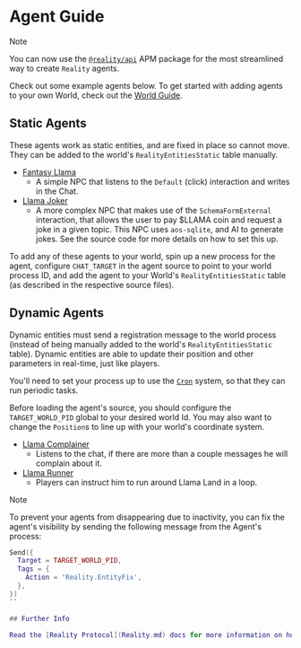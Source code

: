 # Agent Guide

> [!NOTE]
> You can now use the [`@reality/api`](https://apm.betteridea.dev/pkg?id=UEtFZarBGFKXjyNEHFm5JagOBW7Frij8ojk7BjkSbVE) APM package for the most streamlined way to create `Reality` agents.

Check out some example agents below. To get started with adding agents to your own World, check out the [World Guide](WorldGuide.md).

## Static Agents

These agents work as static entities, and are fixed in place so cannot move. They can be added to the world's `RealityEntitiesStatic` table manually.

- [Fantasy Llama](../process/npc/rpgland/FantasyLlama.lua)
  - A simple NPC that listens to the `Default` (click) interaction and writes in the Chat.
- [Llama Joker](../process/npc/palmisland/LlamaJoker.lua)
  - A more complex NPC that makes use of the `SchemaFormExternal` interaction, that allows the user to pay $LLAMA coin and request a joke in a given topic. This NPC uses `aos-sqlite`, and AI to generate jokes. See the source code for more details on how to set this up.

To add any of these agents to your world, spin up a new process for the agent, configure `CHAT_TARGET` in the agent source to point to your world process ID, and add the agent to your World's `RealityEntitiesStatic` table (as described in the respective source files).

## Dynamic Agents

Dynamic entities must send a registration message to the world process (instead of being manually added to the world's `RealityEntitiesStatic` table). Dynamic entities are able to update their position and other parameters in real-time, just like players.

You'll need to set your process up to use the [`Cron`](https://cookbook_ao.g8way.io/references/cron.html) system, so that they can run periodic tasks.

Before loading the agent's source, you should configure the `TARGET_WORLD_PID` global to your desired world Id. You may also want to change the `Position`s to line up with your world's coordinate system.

- [Llama Complainer](../process/npc/LlamaComplainer.lua)
  - Listens to the chat, if there are more than a couple messages he will complain about it.
- [Llama Runner](../process/npc/LlamaRunner.lua)
  - Players can instruct him to run around Llama Land in a loop.

> [!NOTE]
> To prevent your agents from disappearing due to inactivity, you can fix the agent's visibility by sending the following message from the Agent's process:

```lua
Send({
  Target = TARGET_WORLD_PID,
  Tags = {
    Action = 'Reality.EntityFix',
  },
})
``

## Further Info

Read the [Reality Protocol](Reality.md) docs for more information on how to configure agents in your world. See the (Schema Protocol)[Schema.md] for more information on how to configure custom interactions with your agents.
